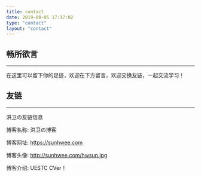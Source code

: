 ```yaml
---
title: contact
date: 2019-08-05 17:17:02
type: "contact"
layout: "contact"
---
```



## 畅所欲言
---
在这里可以留下你的足迹，欢迎在下方留言，欢迎交换友链，一起交流学习！

## 友链
---
洪卫の友链信息

博客名称: 洪卫の博客

博客网址: https://sunhwee.com

博客头像: http://sunhwee.com/hwsun.jpg

博客介绍: UESTC  CVer！


